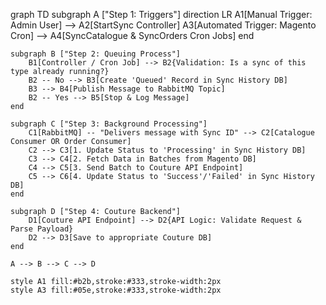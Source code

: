 graph TD
    subgraph A ["Step 1: Triggers"]
        direction LR
        A1[Manual Trigger: Admin User] --> A2[StartSync Controller]
        A3[Automated Trigger: Magento Cron] --> A4[SyncCatalogue & SyncOrders Cron Jobs]
    end

    subgraph B ["Step 2: Queuing Process"]
        B1[Controller / Cron Job] --> B2{Validation: Is a sync of this type already running?}
        B2 -- No --> B3[Create 'Queued' Record in Sync History DB]
        B3 --> B4[Publish Message to RabbitMQ Topic]
        B2 -- Yes --> B5[Stop & Log Message]
    end
    
    subgraph C ["Step 3: Background Processing"]
        C1[RabbitMQ] -- "Delivers message with Sync ID" --> C2[Catalogue Consumer OR Order Consumer]
        C2 --> C3[1. Update Status to 'Processing' in Sync History DB]
        C3 --> C4[2. Fetch Data in Batches from Magento DB]
        C4 --> C5[3. Send Batch to Couture API Endpoint]
        C5 --> C6[4. Update Status to 'Success'/'Failed' in Sync History DB]
    end

    subgraph D ["Step 4: Couture Backend"]
        D1[Couture API Endpoint] --> D2{API Logic: Validate Request & Parse Payload}
        D2 --> D3[Save to appropriate Couture DB]
    end

    A --> B --> C --> D

    style A1 fill:#b2b,stroke:#333,stroke-width:2px
    style A3 fill:#05e,stroke:#333,stroke-width:2px
